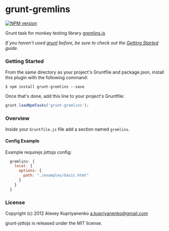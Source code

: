 grunt-gremlins
============

[![NPM version](https://badge.fury.io/js/grunt-gremlins.png)](http://badge.fury.io/js/grunt-gremlins)

Grunt task for monkey testing library [gremlins.js](https://github.com/marmelab/gremlins.js)

_If you haven't used [grunt](http://gruntjs.com/) before, be sure to check out the [Getting Started](https://github.com/cowboy/grunt/blob/master/docs/getting_started.md) guide._

### Getting Started

From the same directory as your project's Gruntfile and package.json, install this plugin with the following command:

```
$ npm install grunt-gremlins --save
```

Once that's done, add this line to your project's Gruntfile:

```js
grunt.loadNpmTasks('grunt-gremlins');
```

### Overview

Inside your `Gruntfile.js` file add a section named `gremlins`.

#### Config Example

Example requirejs jsttojs config:

```javascript
  gremlins: {
    local: {
      options: {
        path: "./examples/basic.html"
      }
    }
  }
```

### License

Copyright (c) 2012 Alexey Kupriyanenko a.kupriyanenko@gmail.com

grunt-jsttojs is released under the MIT license.
